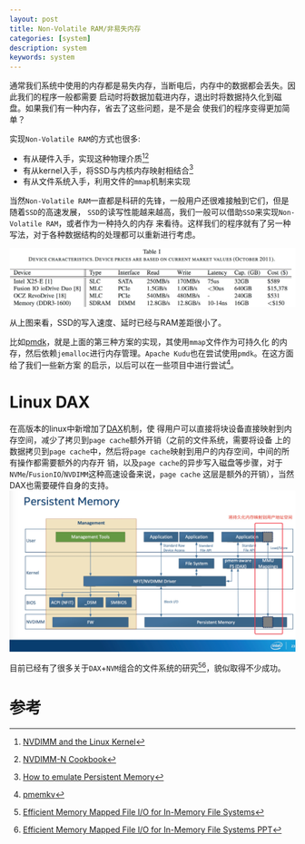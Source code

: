 ```yaml
---
layout: post
title: Non-Volatile RAM/非易失内存
categories: [system]
description: system
keywords: system
---
```


通常我们系统中使用的内存都是易失内存，当断电后，内存中的数据都会丢失。因此我们的程序一般都需要
启动时将数据加载进内存，退出时将数据持久化到磁盘。如果我们有一种内存，省去了这些问题，是不是会
使我们的程序变得更加简单？

实现`Non-Volatile RAM`的方式也很多:
* 有从硬件入手，实现这种物理介质[^1][^2]
* 有从kernel入手，将SSD与内核内存映射相结合[^3]
* 有从文件系统入手，利用文件的`mmap`机制来实现


当然`Non-Volatile RAM`一直都是科研的先锋，一般用户还很难接触到它们，但是随着`SSD`的高速发展，
`SSD`的读写性能越来越高，我们一般可以借助`SSD`来实现`Non-Volatile RAM`，或者作为一种持久的内存
来看待。这样我们的程序就有了另一种写法，对于各种数据结构的处理都可以重新进行考虑。

![disk.png](/images/posts/memory/disk.png)

从上图来看，SSD的写入速度、延时已经与RAM差距很小了。

比如[pmdk](https://github.com/pmem/pmdk)，就是上面的第三种方案的实现，其使用`mmap`文件作为可持久化
的内存，然后依赖`jemalloc`进行内存管理。`Apache Kudu`也在尝试使用`pmdk`。在这方面给了我们一些新方案
的启示，以后可以在一些项目中进行尝试[^4]。

# Linux DAX
在高版本的linux中新增加了[DAX](https://www.kernel.org/doc/Documentation/filesystems/dax.txt)机制，使
得用户可以直接将块设备直接映射到内存空间，减少了拷贝到`page cache`额外开销（之前的文件系统，需要将设备
上的数据拷贝到`page cache`中，然后将`page cache`映射到用户的内存空间，中间的所有操作都需要额外的内存开
销，以及`page cache`的异步写入磁盘等步骤，对于`NVMe`/`FusionIO`/`NVDIMM`这种高速设备来说，`page cache`
这层是额外的开销），当然DAX也需要硬件自身的支持。
![dax](/images/posts/filesystem/nvdimm_linux_dax.png)

目前已经有了很多关于`DAX`+`NVM`组合的文件系统的研究[^5][^6]，貌似取得不少成功。

# 参考
[^1]: [NVDIMM and the Linux Kernel](http://www.admin-magazine.com/HPC/Articles/NVDIMM-Persistent-Memory)
[^2]: [NVDIMM-N Cookbook](/images/posts/memory/Chang-Sainio_NVDIMM_Cookbook.pdf)
[^3]: [How to emulate Persistent Memory](http://pmem.io/2016/02/22/pm-emulation.html)
[^4]: [pmemkv](http://pmem.io/2017/02/21/pmemkv-intro.html)
[^5]: [Efficient Memory Mapped File I/O for In-Memory File Systems](/images/posts/filesystem/hotstorage17-paper-choi.pdf)
[^6]: [Efficient Memory Mapped File I/O for In-Memory File Systems PPT](/images/posts/filesystem/hotstorage17_slides_choi.pdf)
[^7]: [managing persistent memory](/images/posts/filesystem/Managing-Persistent-Memory_0.pdf)
